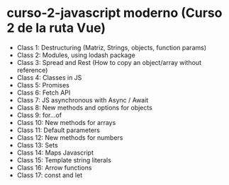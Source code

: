 # curso-2-javascript moderno (Curso 2 de la ruta Vue)

* Class 1: Destructuring (Matriz, Strings, objects, function params)
* Class 2: Modules, using lodash package
* Class 3: Spread and Rest (How to copy an object/array without reference)
* Class 4: Classes in JS
* Class 5: Promises
* Class 6: Fetch API
* Class 7: JS asynchronous with Async / Await
* Class 8: New methods and options for objects
* Class 9: for...of
* Class 10: New methods for arrays
* Class 11: Default parameters
* Class 12: New methods for numbers
* Class 13: Sets
* Class 14: Maps Javascript
* Class 15: Template string literals
* Class 16: Arrow functions
* Class 17: const and let